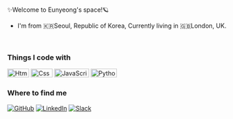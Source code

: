 
✨Welcome to Eunyeong's space!🪐
  <br>
  - I'm from 🇰🇷Seoul, Republic of Korea, Currently living in 🇬🇧London, UK.
  
<br>
<body>
  
  <div align=left>
    <h3> Things I code with</h3>
      <img alt="Html" src ="https://img.shields.io/badge/HTML5-E34F26.svg?&style=for-the-badge&logo=HTML5&logoColor=white"/ width="50" height="20" >
      <img alt="Css" src ="https://img.shields.io/badge/CSS3-1572B6.svg?&style=for-the-badge&logo=CSS3&logoColor=white"/ width="50" height="20">
      <img alt="JavaScript" src ="https://img.shields.io/badge/JavaScriipt-F7DF1E.svg?&style=for-the-badge&logo=JavaScript&logoColor=black"/ width="80" height="20">
     <img alt="Python" src ="https://img.shields.io/badge/Python-3776AB.svg?&style=for-the-badge&logo=Python&logoColor=white"/width="60" height="20">
<br>
    <h3> Where to find me </h3>
      <a href = "https://github.com/spacejey"><img alt="GitHub" src ="https://img.shields.io/badge/GitHub-181717.svg?&style=for-the-badge&logo=GitHub&logoColor=white"/></a>  
      <a href = "https://www.linkedin.com/in/eunyeong-jeong-459081175/"> <img alt="LinkedIn" src ="https://img.shields.io/badge/LinkedIn-0A66C2.svg?&style=for-the-badge&logo=LinkedIn&logoColor=white"/></a>
      <a href = "EunyeongJeong.slack.com"> <img alt="Slack" src ="https://img.shields.io/badge/Slack-4A154B.svg?&style=for-the-badge&logo=Slack&logoColor=white"/></a>
  </div>
  
</body>


